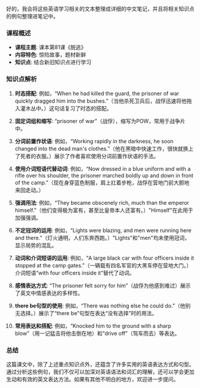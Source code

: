 好的，我会将这些英语学习相关的文本整理成详细的中文笔记，并且将相关知识点的例句整理进笔记中。

### 课程概述
- **课程主题**: 课本第81课《脱逃》
- **内容特色**: 惊险故事，题材新鲜
- **知识点**: 结合新旧知识点进行学习

### 知识点解析
1. **时态搭配**: 例如，“When he had killed the guard, the prisoner of war quickly dragged him into the bushes.”（当他杀死卫兵后，战俘迅速将他拖入灌木丛中。）这句话复习了时态的搭配。

2. **固定词组和缩写**: “prisoner of war”（战俘），缩写为POW，常用于战争片中。

3. **分词前置作状语**: 例如，“Working rapidly in the darkness, he soon changed into the dead man's clothes.”（他在黑暗中快速工作，很快就换上了死者的衣服。）展示了作者喜欢使用分词前置作状语的手法。

4. **使用介词短语代替动词**: 例如，“Now dressed in a blue uniform and with a rifle over his shoulder, the prisoner marched boldly up and down in front of the camp.”（现在身穿蓝色制服，肩上扛着步枪，战俘在营地门前大胆地来回走动。）

5. **强调用法**: 例如，“They became obscenely rich, much than the emperor himself.”（他们变得极为富有，甚至比皇帝本人还富有。）"Himself"在此用于加强强调。

6. **不定冠词的运用**: 例如，“Lights were blazing, and men were running here and there.”（灯火通明，人们东奔西跑。）"Lights"和"men"均未使用冠词，显示局势的混乱。

7. **动词和介词短语的运用**: 例如，“A large black car with four officers inside it stopped at the camp gates.”（一辆载有四名军官的大黑车停在营地大门。）介词短语“with four officers inside it”替代了动词。

8. **感情表达方式**: “The prisoner felt sorry for him”（战俘为他感到难过）展示了英文中情感表达的多样性。

9. **there be句型的使用**: 例如，“There was nothing else he could do.”（他别无选择。）展示了“there be”句型在表达“没有选择”时的用法。

10. **常用表达和搭配**: 例如，“Knocked him to the ground with a sharp blow”（用一记猛击将他击倒在地）和“drive off”（驾车而去）等表达。

### 总结
这篇课文中，除了上述重点知识点外，还蕴含了许多实用的英语表达方式和句型。通过分析这些例句，我们不仅可以加深对英语语法和词汇的理解，还可以学会更加生动和有效的英文表达方法。如果有其他不明白的地方，欢迎进一步提问。
